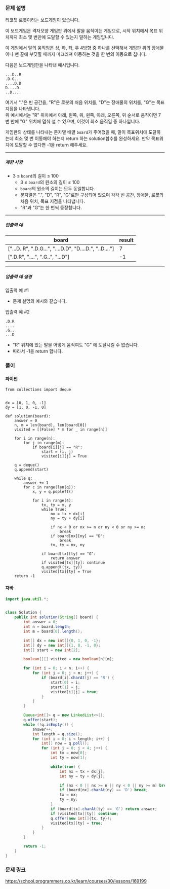 
### 문제 설명
<p>리코쳇 로봇이라는 보드게임이 있습니다. </p>

<p>이 보드게임은 격자모양 게임판 위에서 말을 움직이는 게임으로, 시작 위치에서 목표 위치까지 최소 몇 번만에 도달할 수 있는지 말하는 게임입니다. </p>

<p>이 게임에서 말의 움직임은 상, 하, 좌, 우 4방향 중 하나를 선택해서 게임판 위의 장애물이나 맨 끝에 부딪힐 때까지 미끄러져 이동하는 것을 한 번의 이동으로 칩니다. </p>

<p>다음은 보드게임판을 나타낸 예시입니다.</p>
<code>...D..R
.D.G...
....D.D
D....D.
..D....
</code>

<p>여기서 "."은 빈 공간을, "R"은 로봇의 처음 위치를, "D"는 장애물의 위치를, "G"는 목표지점을 나타냅니다.<br>
위 예시에서는 "R" 위치에서 아래, 왼쪽, 위, 왼쪽, 아래, 오른쪽, 위 순서로 움직이면 7번 만에 "G" 위치에 멈춰 설 수 있으며, 이것이 최소 움직임 중 하나입니다.</p>

<p>게임판의 상태를 나타내는 문자열 배열 <code>board</code>가 주어졌을 때, 말이 목표위치에 도달하는데 최소 몇 번 이동해야 하는지 return 하는 solution함수를 완성하세요. 만약 목표위치에 도달할 수 없다면 -1을 return 해주세요.</p>

<hr>

<h5>제한 사항</h5>

<ul>
<li>3 &le; <code>board</code>의 길이 &le; 100

<ul>
<li>3 &le; <code>board</code>의 원소의 길이 &le; 100</li>
<li><code>board</code>의 원소의 길이는 모두 동일합니다.</li>
<li>문자열은 ".", "D", "R", "G"로만 구성되어 있으며 각각 빈 공간, 장애물, 로봇의 처음 위치, 목표 지점을 나타냅니다.</li>
<li>"R"과 "G"는 한 번씩 등장합니다.</li>
</ul></li>
</ul>

<hr>

<h5>입출력 예</h5>
<table class="table">
        <thead><tr>
<th>board</th>
<th>result</th>
</tr>
</thead>
        <tbody><tr>
<td>["...D..R", ".D.G...", "....D.D", "D....D.", "..D...."]</td>
<td>7</td>
</tr>
<tr>
<td>[".D.R", "....", ".G..", "...D"]</td>
<td>-1</td>
</tr>
</tbody>
      </table>
<hr>

<h5>입출력 예 설명</h5>

<p>입출력 예 #1</p>

<ul>
<li>문제 설명의 예시와 같습니다.</li>
</ul>

<p>입출력 예 #2</p>
<div class="highlight"><pre class="codehilite"><code>.D.R
....
.G..
...D
</code></pre></div>
<ul>
<li>"R" 위치에 있는 말을 어떻게 움직여도 "G" 에 도달시킬 수 없습니다.</li>
<li>따라서 -1을 return 합니다.</li>
</ul>

### 풀이
#### 파이썬
```python3
from collections import deque


dx = [0, 1, 0, -1]
dy = [1, 0, -1, 0]

def solution(board):
    answer = 0
    n, m = len(board), len(board[0])
    visited = [[False] * m for _ in range(n)]
    
    for i in range(n):
        for j in range(m):
            if board[i][j] == "R":
                start = (i, j)
                visited[i][j] = True
    
    q = deque()
    q.append(start)
    
    while q:
        answer += 1
        for c in range(len(q)):
            x, y = q.popleft()
        
            for i in range(4):
                tx, ty = x, y
                while True:
                    nx = tx + dx[i]
                    ny = ty + dy[i]

                    if nx < 0 or nx >= n or ny < 0 or ny >= m:
                        break
                    if board[nx][ny] == "D":
                        break
                    tx, ty = nx, ny

                if board[tx][ty] == "G":
                    return answer
                if visited[tx][ty]: continue
                q.append((tx, ty))
                visited[tx][ty] = True
    return -1
```

#### 자바
``` java
import java.util.*;


class Solution {
	public int solution(String[] board) {
		int answer = 0;
		int n = board.length;
		int m = board[0].length();

		int[] dx = new int[]{0, 1, 0, -1};
		int[] dy = new int[]{1, 0, -1, 0};
		int[] start = new int[2];

		boolean[][] visited = new boolean[n][m];

		for (int i = 0; i < n; i++) {
			for (int j = 0; j < m; j++) {
				if (board[i].charAt(j) == 'R') {
					start[0] = i;
					start[1] = j;
					visited[i][j] = true;
				}
			}
		}

		Queue<int[]> q = new LinkedList<>();
		q.offer(start);
		while (!q.isEmpty()) {
			answer++;
			int length = q.size();
			for (int i = 0; i < length; i++) {
				int[] now = q.poll();
				for (int j = 0; j < 4; j++) {
					int tx = now[0];
					int ty = now[1];

					while(true) {
						int nx = tx + dx[j];
						int ny = ty + dy[j];

						if (nx < 0 || nx >= n || ny < 0 || ny >= m) break;
						if (board[nx].charAt(ny) == 'D') break;
						tx = nx;
						ty = ny;
					}
					if (board[tx].charAt(ty) == 'G') return answer;
					if (visited[tx][ty]) continue;
					q.offer(new int[]{tx, ty});
					visited[tx][ty] = true;
				}
			}
		}

		return -1;
	}
}
```

### 문제 링크
https://school.programmers.co.kr/learn/courses/30/lessons/169199
